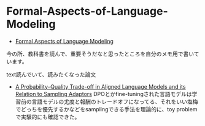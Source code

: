 # Formal-Aspects-of-Language-Modeling

- [Formal Aspects of Language Modeling](https://arxiv.org/pdf/2311.04329)

今の所、教科書を読んで、重要そうだなと思ったところを自分のメモ用で書いています。

text読んでいて、読みたくなった論文
- [A Probability–Quality Trade-off in Aligned Language Models and its Relation to Sampling Adaptors](https://aclanthology.org/2024.emnlp-main.822.pdf)
DPOとかfine-tuningされた言語モデルは学習前の言語モデルの尤度と報酬のトレードオフになってる、それをいい塩梅でどっちを優先するかなどをsamplingできる手法を理論的に、toy problemで実験的にも確認できた。